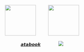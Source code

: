 <div id="header" align="center">

<img src="https://upload-os-bbs.hoyolab.com/upload/2023/10/13/145778280/dfa51c46ae0639ab57efe3bfcb15de63_9105192785529639548.gif" width="100" height="100"/>    　   　  <img src="https://64.media.tumblr.com/ba0960a689eab34146033adfbc6a68f3/29772c59ce61026c-bd/s1280x1920/9fa745e89b6be93b2c74ba31ab35bc0503dcc3aa.pnj" width="100" height="100"/>

[𝙖𝙩𝙖𝙗𝙤𝙤𝙠](https://spiritbox.atabook.org/)   　   　   　  ![](https://64.media.tumblr.com/06592d6d886110bca0ece57e52df9300/0f1dd797b5574c42-fc/s75x75_c1/b63d5e0c5531bbafd92a715baaacb9532d5b2372.gifv)


